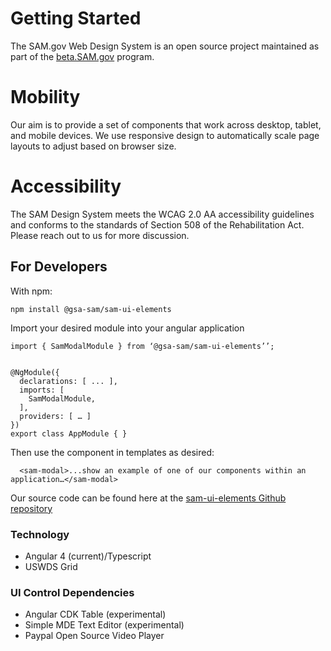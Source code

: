 # Getting Started

The SAM.gov Web Design System is an open source project maintained as part of the [beta.SAM.gov](https://beta.SAM.gov) program.

# Mobility
Our aim is to provide a set of components that work across desktop, tablet, and mobile devices. We use responsive design to automatically scale page layouts to adjust based on browser size.

# Accessibility
The SAM Design System meets the WCAG 2.0 AA accessibility guidelines and conforms to the standards of Section 508 of the Rehabilitation Act. Please reach out to us for more discussion.

## For Developers
With npm:
```
npm install @gsa-sam/sam-ui-elements
```

Import your desired module into your angular application

```
import { SamModalModule } from ‘@gsa-sam/sam-ui-elements’’;


@NgModule({
  declarations: [ ... ],
  imports: [
    SamModalModule,
  ],
  providers: [ … ]
})
export class AppModule { }
```

Then use the component in templates as desired:

```
  <sam-modal>...show an example of one of our components within an application…</sam-modal>
```

Our source code can be found here at the [sam-ui-elements Github repository](https://github.com/GSA/sam-ui-elements)

### Technology
* Angular 4 (current)/Typescript
* USWDS Grid

### UI Control Dependencies
* Angular CDK Table (experimental)
* Simple MDE Text Editor (experimental)
* Paypal Open Source Video Player


